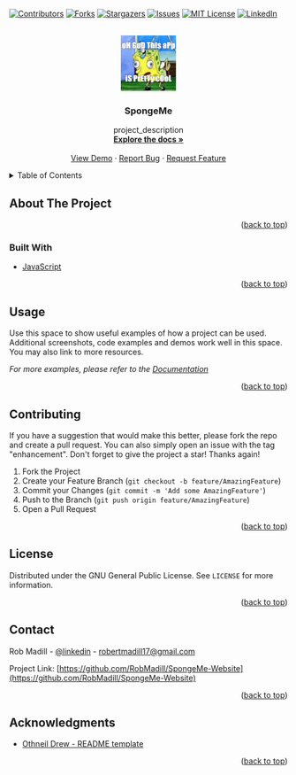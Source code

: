 <div id="top"></div>

<!-- PROJECT SHIELDS -->
[![Contributors][contributors-shield]][contributors-url]
[![Forks][forks-shield]][forks-url]
[![Stargazers][stars-shield]][stars-url]
[![Issues][issues-shield]][issues-url]
[![MIT License][license-shield]][license-url]
[![LinkedIn][linkedin-shield]][linkedin-url]



<!-- PROJECT LOGO -->
<br />
<div align="center">
  <a href="https://github.com/RobMadill/SpongeMe-Website">
    <img src="test.jpg" alt="Logo" width="100" height="100">
  </a>

<h3 align="center">SpongeMe</h3>

  <p align="center">
    project_description
    <br />
    <a href="https://github.com/RobMadill/SpongeMe-Website"><strong>Explore the docs »</strong></a>
    <br />
    <br />
    <a href="https://github.com/RobMadill/SpongeMe-Website">View Demo</a>
    ·
    <a href="https://github.com/RobMadill/SpongeMe-Website/issues">Report Bug</a>
    ·
    <a href="https://github.com/RobMadill/SpongeMe-Website/issues">Request Feature</a>
  </p>
</div>



<!-- TABLE OF CONTENTS -->
<details>
  <summary>Table of Contents</summary>
  <ol>
    <li>
      <a href="#about-the-project">About The Project</a>
      <ul>
        <li><a href="#built-with">Built With</a></li>
      </ul>
    </li>
    <li><a href="#contributing">Contributing</a></li>
    <li><a href="#license">License</a></li>
    <li><a href="#contact">Contact</a></li>
    <li><a href="#acknowledgments">Acknowledgments</a></li>
  </ol>
</details>



<!-- ABOUT THE PROJECT -->
## About The Project


<p align="right">(<a href="#top">back to top</a>)</p>



### Built With

* [JavaScript](https://www.javascript.com/)

<p align="right">(<a href="#top">back to top</a>)</p>


<!-- USAGE EXAMPLES -->
## Usage

Use this space to show useful examples of how a project can be used. Additional screenshots, code examples and demos work well in this space. You may also link to more resources.

_For more examples, please refer to the [Documentation](https://example.com)_

<p align="right">(<a href="#top">back to top</a>)</p>

<!-- CONTRIBUTING -->
## Contributing

If you have a suggestion that would make this better, please fork the repo and create a pull request. You can also simply open an issue with the tag "enhancement".
Don't forget to give the project a star! Thanks again!

1. Fork the Project
2. Create your Feature Branch (`git checkout -b feature/AmazingFeature`)
3. Commit your Changes (`git commit -m 'Add some AmazingFeature'`)
4. Push to the Branch (`git push origin feature/AmazingFeature`)
5. Open a Pull Request

<p align="right">(<a href="#top">back to top</a>)</p>


<!-- LICENSE -->
## License

Distributed under the GNU General Public License. See `LICENSE` for more information.

<p align="right">(<a href="#top">back to top</a>)</p>



<!-- CONTACT -->
## Contact

Rob Madill - [@linkedin](https://www.linkedin.com/in/robert-madill/) - robertmadill17@gmail.com

Project Link: [https://github.com/RobMadill/SpongeMe-Website](https://github.com/RobMadill/SpongeMe-Website)

<p align="right">(<a href="#top">back to top</a>)</p>



<!-- ACKNOWLEDGMENTS -->
## Acknowledgments

* [Othneil Drew - README template](https://github.com/othneildrew/Best-README-Template)

<p align="right">(<a href="#top">back to top</a>)</p>



<!-- MARKDOWN LINKS & IMAGES -->
[contributors-shield]: https://img.shields.io/github/contributors/RobMadill/SpongeMe-Website.svg?style=for-the-badge
[contributors-url]: https://github.com/RobMadill/SpongeMe-Website/graphs/contributors
[forks-shield]: https://img.shields.io/github/forks/RobMadill/SpongeMe-Website.svg?style=for-the-badge
[forks-url]: https://github.com/RobMadill/SpongeMe-Website/network/members
[stars-shield]: https://img.shields.io/github/stars/RobMadill/SpongeMe-Website.svg?style=for-the-badge
[stars-url]: https://github.com/RobMadill/SpongeMe-Website/stargazers
[issues-shield]: https://img.shields.io/github/issues/RobMadill/SpongeMe-Website.svg?style=for-the-badge
[issues-url]: https://github.com/RobMadill/SpongeMe-Website/issues
[license-shield]: https://img.shields.io/github/license/RobMadill/SpongeMe-Website.svg?style=for-the-badge
[license-url]: https://github.com/RobMadill/SpongeMe-Website/blob/master/LICENSE.txt
[linkedin-shield]: https://img.shields.io/badge/-LinkedIn-black.svg?style=for-the-badge&logo=linkedin&colorB=555
[linkedin-url]: https://www.linkedin.com/in/robert-madill/
